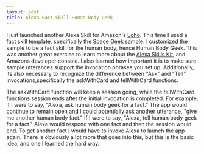 ```yaml
---
layout: post
title: Alexa Fact Skill Human Body Geek
---
```

I just launched another Alexa Skill for Amazon's [Echo](https://www.amazon.com/gp/product/B00X4WHP5E?tag=googhydr-20&hvadid=88444290302&hvpos=1t1&hvexid=&hvnetw=g&hvrand=3415069854209575568&hvpone=&hvptwo=&hvqmt=e&hvdev=c&ref=pd_sl_5bkerg09re_e_yac_yfmrw4). This time I used a fact skill template, specifically the [Space Geek](https://github.com/amzn/alexa-skills-kit-js/tree/master/samples/spaceGeek) sample. I customized the sample to be a fact skill for the human body, hence Human Body Geek. This was another great exercise to learn more about the [Alexa Skills Kit](https://developer.amazon.com/alexa-skills-kit), and Amazons developer console. I also learned how important it is to make sure sample utterances support the invocation phrases you set up. Additionally, its also necessary to recognize the difference between "Ask" and "Tell" invocations,specifically the askWithCard and tellWithCard functions.

The askWithCard function will keep a session going, while the tellWithCard functions session ends after the initial invocation is completed. For example, if I were to say, "Alexa, ask human body geek for a fact." The app would continue to remain open and I could potentially ask another utterance, "give me another human body fact." If I were to say, "Alexa, tell human body geek for a fact." Alexa would respond with one fact and then the session would end. To get another fact I would have to invoke Alexa to launch the app again. There is obviously a lot more that goes into this, but this is the basic idea, and one I learned the hard way.
